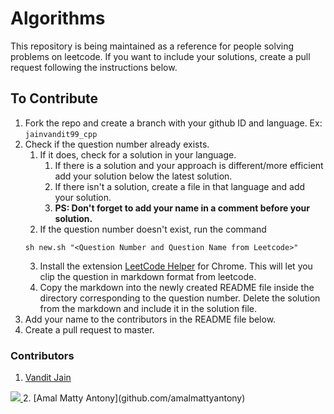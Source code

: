 # Algorithms
This repository is being maintained as a reference for people solving problems on leetcode. If you want to include your solutions, create a pull request following the instructions below.

## To Contribute
1. Fork the repo and create a branch with your github ID and language. Ex: ```jainvandit99_cpp```
2. Check if the question number already exists. 
   1. If it does, check for a solution in your language. 
      1. If there is a solution and your approach is different/more efficient add your solution below the latest solution. 
      2. If there isn't a solution, create a file in that language and add your solution.
      3. **PS: Don't forget to add your name in a comment before your solution.**
   2. If the question number doesn't exist, run the command
    ```shell
   sh new.sh "<Question Number and Question Name from Leetcode>" 
   ```
   3. Install the extension [LeetCode Helper](https://chrome.google.com/webstore/detail/leetcode-helper/gleoepapfjkpcijfmchfabbnldejdnoj) for Chrome. This will let you clip the question in markdown format from leetcode. 
   4. Copy the markdown into the newly created README file inside the directory corresponding to the question number. Delete the solution from the markdown and include it in the solution file. 
3. Add your name to the contributors in the README file below. 
4. Create a pull request to master. 

### Contributors

1. [Vandit Jain](github.com/jainvandit99)

<a href="https://github.com/jainvandit99/Algorithms/graphs/contributors">
  <img src="https://contrib.rocks/image?repo=jainvandit99/Algorithms" />
</a>
2. [Amal Matty Antony](github.com/amalmattyantony)

